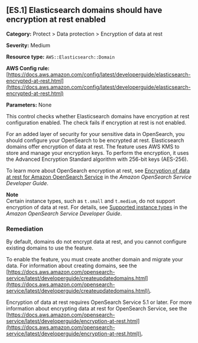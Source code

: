 ## \[ES\.1\] Elasticsearch domains should have encryption at rest enabled<a name="fsbp-es-1"></a>

**Category:** Protect > Data protection > Encryption of data at rest

**Severity:** Medium

**Resource type:** `AWS::Elasticsearch::Domain`

**AWS Config rule:** [https://docs.aws.amazon.com/config/latest/developerguide/elasticsearch-encrypted-at-rest.html](https://docs.aws.amazon.com/config/latest/developerguide/elasticsearch-encrypted-at-rest.html)

**Parameters:** None

This control checks whether Elasticsearch domains have encryption at rest configuration enabled\. The check fails if encryption at rest is not enabled\.

For an added layer of security for your sensitive data in OpenSearch, you should configure your OpenSearch to be encrypted at rest\. Elasticsearch domains offer encryption of data at rest\. The feature uses AWS KMS to store and manage your encryption keys\. To perform the encryption, it uses the Advanced Encryption Standard algorithm with 256\-bit keys \(AES\-256\)\.

To learn more about OpenSearch encryption at rest, see [Encryption of data at rest for Amazon OpenSearch Service](https://docs.aws.amazon.com/opensearch-service/latest/developerguide/encryption-at-rest.html) in the *Amazon OpenSearch Service Developer Guide*\.

**Note**  
Certain instance types, such as `t.small` and `t.medium`, do not support encryption of data at rest\. For details, see [Supported instance types](https://docs.aws.amazon.com/opensearch-service/latest/developerguide/supported-instance-types.html) in the *Amazon OpenSearch Service Developer Guide*\.

### Remediation<a name="es-1-remediation"></a>

By default, domains do not encrypt data at rest, and you cannot configure existing domains to use the feature\.

To enable the feature, you must create another domain and migrate your data\. For information about creating domains, see the [https://docs.aws.amazon.com/opensearch-service/latest/developerguide/createupdatedomains.html](https://docs.aws.amazon.com/opensearch-service/latest/developerguide/createupdatedomains.html)\.

Encryption of data at rest requires OpenSearch Service 5\.1 or later\. For more information about encrypting data at rest for OpenSearch Service, see the [https://docs.aws.amazon.com/opensearch-service/latest/developerguide/encryption-at-rest.html](https://docs.aws.amazon.com/opensearch-service/latest/developerguide/encryption-at-rest.html)\.

